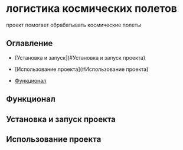 # логистика космических полетов
проект помогает обрабатывать космические полеты


## Оглавление
- [Установка и запуск](#Установка и запуск проекта)

- [Использование проекта](#Использование проекта)

- [Функционал](#Функционал)
## Функционал

## Установка и запуск проекта

## Использование проекта
